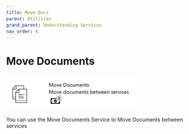 ```yaml
---
title: Move Docs
parent: Utilities
grand_parent: Understanding Services
nav_order: 6
---
```


# Move Documents

![](<../../assets/54 (2).png>)

You can use the Move Documents Service to Move Documents between services
